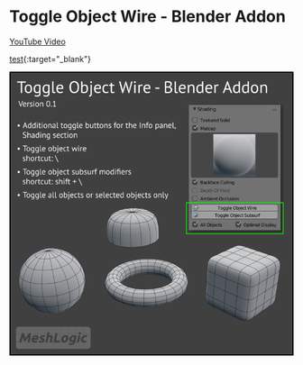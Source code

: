 # Toggle Object Wire - Blender Addon

<a href="https://www.youtube.com/watch?v=ZvgctYIe_O4" target="_blank">YouTube Video</a>

[test](http://test.com){:target="_blank"}

![](ToggleObjectWire_0.1.png)

